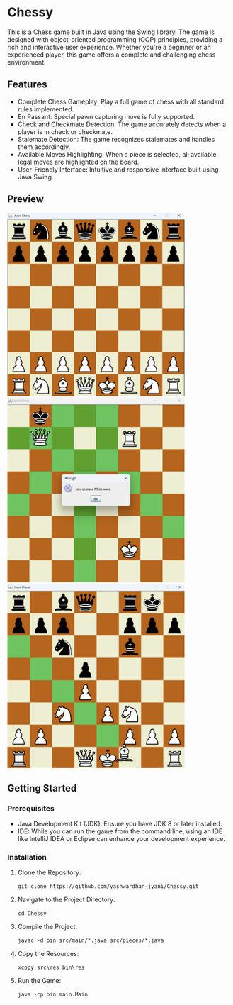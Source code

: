 
# Chessy

This is a Chess game built in Java using the Swing library. The game is designed with object-oriented programming (OOP) principles, providing a rich and interactive user experience. Whether you're a beginner or an experienced player, this game offers a complete and challenging chess environment.

## Features

- Complete Chess Gameplay: Play a full game of chess with all standard rules implemented.
- En Passant: Special pawn capturing move is fully supported.
- Check and Checkmate Detection: The game accurately detects when a player is in check or checkmate.
- Stalemate Detection: The game recognizes stalemates and handles them accordingly.
- Available Moves Highlighting: When a piece is selected, all available legal moves are highlighted on the board.
- User-Friendly Interface: Intuitive and responsive interface built using Java Swing.

## Preview

   <img src="images/start.png" alt="Starting Position" width="400"/>

   <img src="images/checkmate.png" alt="Checkmate" width="400"/>

   <img src="images/move.png" alt="Available Moves" width="400"/>


## Getting Started

### Prerequisites

- Java Development Kit (JDK): Ensure you have JDK 8 or later installed.
- IDE: While you can run the game from the command line, using an IDE like IntelliJ IDEA or Eclipse can enhance your development experience.

### Installation

1. Clone the Repository:
    ```
    git clone https://github.com/yashwardhan-jyani/Chessy.git
    ```

2. Navigate to the Project Directory:
    ```
    cd Chessy
    ```

3. Compile the Project:
    ```
    javac -d bin src/main/*.java src/pieces/*.java
    ```

4. Copy the Resources:
    ```
    xcopy src\res bin\res
    ```

5. Run the Game:
    ```
    java -cp bin main.Main
    ```